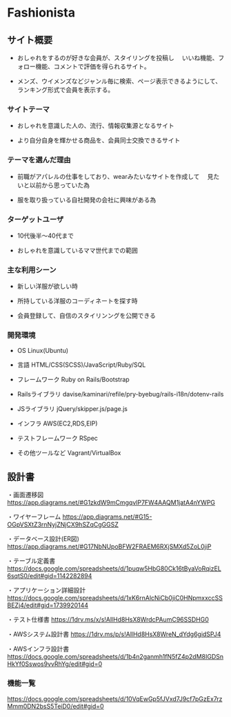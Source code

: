 # Fashionista

## サイト概要
- おしゃれをするのが好きな会員が、スタイリングを投稿し
　いいね機能、フォロー機能、コメントで評価を得られるサイト。

- メンズ、ウイメンズなどジャンル毎に検索、ページ表示できるようにして、ランキング形式で会員を表示する。

### サイトテーマ
- おしゃれを意識した人の、流行、情報収集源となるサイト

- より自分自身を輝かせる商品を、会員同士交換できるサイト

### テーマを選んだ理由
- 前職がアパレルの仕事をしており、wearみたいなサイトを作成して
　見たいと以前から思っていた為

- 服を取り扱っている自社開発の会社に興味がある為

### ターゲットユーザ
- 10代後半〜40代まで

- おしゃれを意識しているママ世代までの範囲

### 主な利用シーン
- 新しい洋服が欲しい時

- 所持している洋服のコーディネートを探す時

- 会員登録して、自信のスタイリンングを公開できる

### 開発環境
- OS
Linux(Ubuntu)

- 言語
HTML/CSS(SCSS)/JavaScript/Ruby/SQL

- フレームワーク
Ruby on Rails/Bootstrap

- Railsライブラリ
davise/kaminari/refile/pry-byebug/rails-i18n/dotenv-rails

- JSライブラリ
jQuery/skipper.js/page.js

- インフラ
AWS(EC2,RDS,EIP)

- テストフレームワーク
RSpec

- その他ツールなど
Vagrant/VirtualBox


## 設計書
・画面遷移図
https://app.diagrams.net/#G1zkdW9mCmgqvlP7FW4AAQM1jatA4nYWPG

・ワイヤーフレーム
https://app.diagrams.net/#G15-OGpVSXtZ3rnNyjZNjCX9hSZqCgGGSZ

・データベース設計(ER図)
https://app.diagrams.net/#G17NbNUpoBFW2FRAEM6RXjSMXd5ZoL0jiP

・テーブル定義書
https://docs.google.com/spreadsheets/d/1puqw5HbG80Ck16tByaVoRqizEL6sqtS0/edit#gid=1142282894

・アプリケーション詳細設計
https://docs.google.com/spreadsheets/d/1xK6rnAlcNiCb0jiC0HNpmxxccSSBEZj4/edit#gid=1739920144

・テスト仕様書
https://1drv.ms/x/s!AllHd8HsX8WrdcPAumC96SSDHG0

・AWSシステム設計書
https://1drv.ms/p/s!AllHd8HsX8WreN_dYdg6gidSPJ4

・AWSインフラ設計書
https://docs.google.com/spreadsheets/d/1b4n2ganmh1fN5fZ4p2dM8IGDSnHkYf0Sswos9vvRhYg/edit#gid=0

### 機能一覧

https://docs.google.com/spreadsheets/d/10VqEwGp5fJVxd7J9cf7pGzEx7rzMmm0DN2bsS5TeiD0/edit#gid=0


